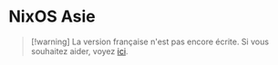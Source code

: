 <!-- LLM PROMPT: This document contains all notes from an Emanote notebook.
Each note is separated by '===' delimiters and includes metadata headers.
- Source: The original file path in the notebook
- URL: The full URL where this note can be accessed
- Title: The note's title
- Wikilinks: All possible ways to reference this note using [[wikilink]] syntax

When referencing notes, you can use any of the wikilinks provided.
The base URL is: https://nixos.asia/fr
-->

<!-- Source: index.md -->
<!-- URL: https://nixos.asia/fr/ -->
<!-- Title: NixOS Asie -->
<!-- Wikilinks: [[index]] -->

# NixOS Asie

> [!warning] La version française n'est pas encore écrite.
> Si vous souhaitez aider, voyez [ici](https://github.com/nixos-asia/website/issues/18).
